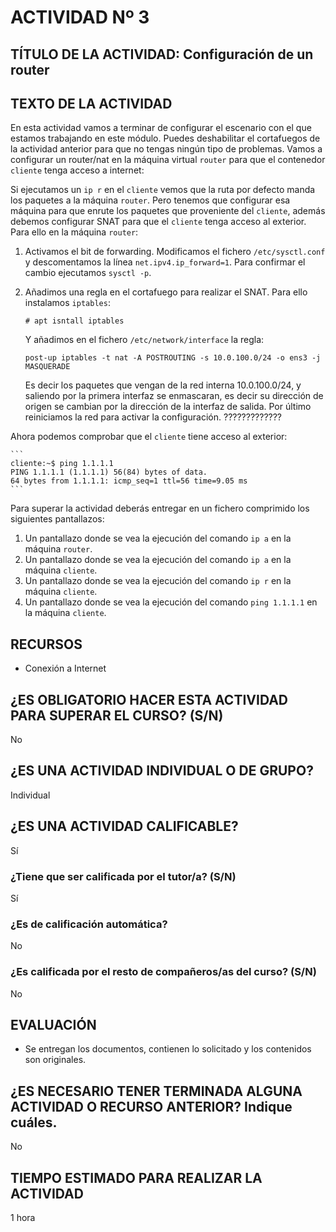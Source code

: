 # ACTIVIDAD Nº 3

## TÍTULO DE LA ACTIVIDAD: Configuración de un router

## TEXTO DE LA ACTIVIDAD

En esta actividad vamos a terminar de configurar el escenario con el que estamos trabajando en este módulo. Puedes deshabilitar el cortafuegos de la actividad anterior para que no tengas ningún tipo de problemas. Vamos a configurar un router/nat en la máquina virtual `router` para que el contenedor `cliente` tenga acceso a internet:

Si ejecutamos un `ip r` en el `cliente` vemos que la ruta por defecto manda los paquetes a la máquina `router`. Pero tenemos que configurar esa máquina para que enrute los paquetes que proveniente del `cliente`, además debemos configurar SNAT para que el `cliente` tenga acceso al exterior. Para ello en la máquina `router`:

1. Activamos el bit de forwarding. Modificamos el fichero `/etc/sysctl.conf` y descomentamos la línea `net.ipv4.ip_forward=1`. Para confirmar el cambio ejecutamos `sysctl -p`.
2. Añadimos una regla en el cortafuego para realizar el SNAT. Para ello instalamos `iptables`:

    ```
    # apt isntall iptables
    ```

    Y añadimos en el fichero `/etc/network/interface` la regla:

    ```
    post-up iptables -t nat -A POSTROUTING -s 10.0.100.0/24 -o ens3 -j MASQUERADE
    ```
    Es decir los paquetes que vengan de la red interna 10.0.100.0/24, y saliendo por la primera interfaz se enmascaran, es decir su dirección de origen se cambian por la dirección de la interfaz de salida. Por último reiniciamos la red para activar la configuración. ?????????????

Ahora podemos comprobar que el `cliente` tiene acceso al exterior:

    ```
    cliente:~$ ping 1.1.1.1
    PING 1.1.1.1 (1.1.1.1) 56(84) bytes of data.
    64 bytes from 1.1.1.1: icmp_seq=1 ttl=56 time=9.05 ms
    ```

Para superar la actividad deberás entregar en un fichero comprimido los siguientes pantallazos:

1. Un pantallazo donde se vea la ejecución del comando `ip a` en la máquina `router`.
2. Un pantallazo donde se vea la ejecución del comando `ip a` en la máquina `cliente`.
3. Un pantallazo donde se vea la ejecución del comando `ip r` en la máquina `cliente`.
4. Un pantallazo donde se vea la ejecución del comando `ping 1.1.1.1` en la máquina `cliente`.

## RECURSOS

* Conexión a Internet

## ¿ES OBLIGATORIO HACER ESTA ACTIVIDAD PARA SUPERAR EL CURSO? (S/N)

No

## ¿ES UNA ACTIVIDAD INDIVIDUAL O DE GRUPO?

Individual

## ¿ES UNA ACTIVIDAD CALIFICABLE?

Sí

### ¿Tiene que ser calificada por el tutor/a? (S/N)

Sí

### ¿Es de calificación automática?

No

### ¿Es calificada por el resto de compañeros/as del curso? (S/N)

No

## EVALUACIÓN

* Se entregan los documentos, contienen lo solicitado y los contenidos son originales.

## ¿ES NECESARIO TENER TERMINADA ALGUNA ACTIVIDAD O RECURSO ANTERIOR? Indique cuáles.

No

## TIEMPO ESTIMADO PARA REALIZAR LA ACTIVIDAD

1 hora
